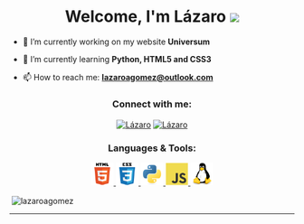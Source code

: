 <h1 align="center">Welcome, I'm Lázaro <img height="40" src="https://i.ibb.co/261jzpf/d93bdb5a6cfa647336b1ed5c7bf6807bc3fa8cff-hq.gif"></h1>

- 🔭 I’m currently working on my website **Universum** 

- 🌱 I’m currently learning **Python, HTML5 and CSS3**

- 📫 How to reach me: **lazaroagomez@outlook.com**

<p align="center> <img src="https://komarev.com/ghpvc/?username=lazaroagomez&label=Profile%20views&color=7a14e1&style=flat-square" alt="lazaroagomez" /> </p>
<h3 align="center">Connect with me:</h3>
<p align="center">
<a href="https://fb.com/lazaroagomez98" target="blank"><img align="center" src="https://raw.githubusercontent.com/rahuldkjain/github-profile-readme-generator/master/src/images/icons/Social/facebook.svg" alt="Lázaro" height="30" width="40" /></a>
<a href="https://instagram.com/lazaroagomez" target="blank"><img align="center" src="https://raw.githubusercontent.com/rahuldkjain/github-profile-readme-generator/master/src/images/icons/Social/instagram.svg" alt="Lázaro" height="30" width="40" /></a>
</p>



<h3 align="center">Languages & Tools:</h3>

<p align="center"> 
  <a href="https://www.w3.org/html/" target="_blank"> 
    <img src="https://raw.githubusercontent.com/devicons/devicon/master/icons/html5/html5-original-wordmark.svg" alt="html5" width="40" height="40"/> 
  </a>
  <a href="https://www.w3schools.com/css/" target="_blank"> 
    <img src="https://raw.githubusercontent.com/devicons/devicon/master/icons/css3/css3-original-wordmark.svg" alt="css3" width="40" height="40"/> 
  </a> 
  <a href="https://www.python.org" target="_blank"> 
    <img src="https://raw.githubusercontent.com/devicons/devicon/master/icons/python/python-original.svg" alt="python" width="40" height="40"/> 
  </a>  
  <a href="https://developer.mozilla.org/en-US/docs/Web/JavaScript" target="_blank"> 
    <img src="https://raw.githubusercontent.com/devicons/devicon/master/icons/javascript/javascript-original.svg" alt="javascript" width="40" height="40"/> 
  </a> 
  <a href="https://www.linux.org/" target="_blank"> 
    <img src="https://raw.githubusercontent.com/devicons/devicon/master/icons/linux/linux-original.svg" alt="linux" width="40" height="40"/> 
  </a> 
</p>

<p>&nbsp;<img align="center" src="https://github-readme-stats.vercel.app/api?username=lazaroagomez&show_icons=true&theme=tokyonight&hide_border=true&locale=en" alt="lazaroagomez" /></p>


------
